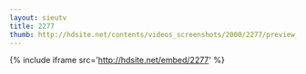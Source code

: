 ```yaml
---
layout: sieutv
title: 2277
thumb: http://hdsite.net/contents/videos_screenshots/2000/2277/preview_360p.mp4.jpg
---
```

{% include iframe src='http://hdsite.net/embed/2277' %}
 

